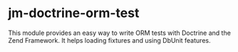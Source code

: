  jm-doctrine-orm-test
============

This module provides an easy way to write ORM tests with Doctrine and the
Zend Framework. It helps loading fixtures and using DbUnit features.
